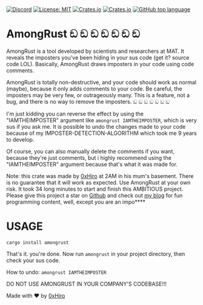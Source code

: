<!--- ![test workflow](https://github.com/0xhiro/amongrust/actions/workflows/test.yml/badge.svg) -->
[![Discord](https://img.shields.io/discord/1018936651612967043)](https://discord.gg/yMEKS2hk)
[![License: MIT](https://img.shields.io/badge/License-MIT-yellow.svg)](https://opensource.org/licenses/MIT)
[![Crates.io](https://img.shields.io/crates/d/amongrust)](https://crates.io/crates/amongrust)
[![Crates.io](https://img.shields.io/crates/v/amongrust)](https://crates.io/crates/amongrust)
[![GitHub top language](https://img.shields.io/github/languages/top/0xhiro/amongrust)](https://github.com/0xhiro/amongrust/search?l=rust)


# AmongRust ඞ ඞ ඞ ඞ ඞ ඞ ඞ 

AmongRust is a tool developed by scientists and researchers at MAT. It reveals the imposters you've been hiding in your sus code (get it? source code LOL). Basically, AmongRust draws imposters in your code using code comments.

AmongRust is totally non-destructive, and your code should work as normal (maybe), because it only adds comments to your code.
Be careful, the imposters may be very few, or outrageously many. This is a feature, not a bug, and there is no way to remove the imposters. ඞ ඞ ඞ ඞ ඞ ඞ ඞ 


I'm just kidding you can reverse the effect by using the "IAMTHEIMPOSTER" argument like `amongrust IAMTHEIMPOSTER`, which is very sus if you ask me.
It is possible to undo the changes made to your code because of my IMPOSTER-DETECTION-ALGORITHM which took me 9 years to develop.

Of course, you can also manually delete the comments if you want, because they're just comments, but i highly recommend using the "IAMTHEIMPOSTER" argument because that's what it was made for.

Note: this crate was made by [0xHiro](https://twitter.com/hiro_codes) at 2AM in his mum's basement. There is no guarantee that it will work as expected. Use AmongRust at your own risk. It took 34 long minutes to start and finish this AMBITIOUS project. Please give this project a star on [Github](https://github.com/0xhiro/amongrust) and check out [my blog](https://hiro.codes) for fun programming content, well, except you are an impo****

# USAGE

`cargo install amongrust`

That's it. you're done. Now run `amongrust` in your project directory, then check your sus code.

How to undo: `amongrust IAMTHEIMPOSTER`


DO NOT USE AMONGRUST IN YOUR COMPANY'S CODEBASE!!!

Made with ❤️  by [0xHiro](https://twitter.com/hiro_codes)
